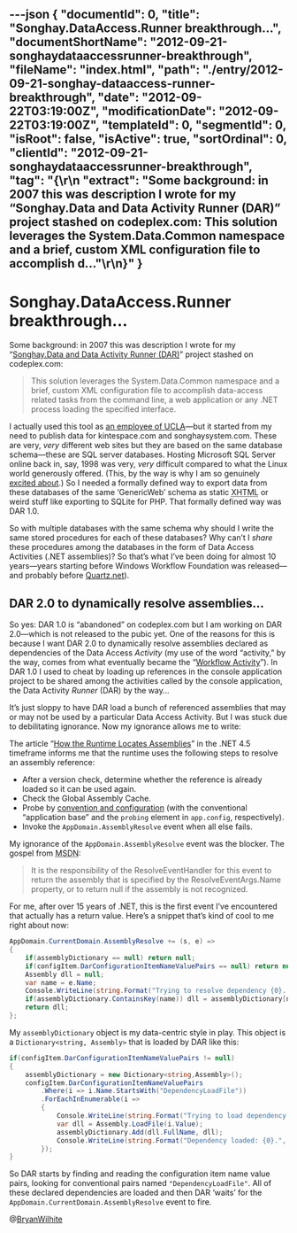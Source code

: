 ---json
{
  "documentId": 0,
  "title": "Songhay.DataAccess.Runner breakthrough…",
  "documentShortName": "2012-09-21-songhaydataaccessrunner-breakthrough",
  "fileName": "index.html",
  "path": "./entry/2012-09-21-songhay-dataaccess-runner-breakthrough",
  "date": "2012-09-22T03:19:00Z",
  "modificationDate": "2012-09-22T03:19:00Z",
  "templateId": 0,
  "segmentId": 0,
  "isRoot": false,
  "isActive": true,
  "sortOrdinal": 0,
  "clientId": "2012-09-21-songhaydataaccessrunner-breakthrough",
  "tag": "{\r\n  \"extract\": \"Some background: in 2007 this was description I wrote for my “Songhay.Data and Data Activity Runner (DAR)” project stashed on codeplex.com: This solution leverages the System.Data.Common namespace and a brief, custom XML configuration file to accomplish d...\"\r\n}"
}
---

# Songhay.DataAccess.Runner breakthrough…

Some background: in 2007 this was description I wrote for my “[Songhay.Data and Data Activity Runner (DAR)](http://songhaydata.codeplex.com/)” project stashed on codeplex.com:

<blockquote>

This solution leverages the System.Data.Common namespace and a brief, custom XML configuration file to accomplish data-access related tasks from the command line, a web application or any .NET process loading the specified interface.

</blockquote>

I actually used this tool as [an employee of UCLA](http://kintespace.com/rasxlog/?p=1742)—but it started from my need to publish data for kintespace.com and songhaysystem.com. These are very, *very* different web sites but they are based on the same database schema—these are SQL server databases. Hosting Microsoft SQL Server online back in, say, 1998 was very, *very* difficult compared to what the Linux world generously offered. (This, by the way is why I am so genuinely [excited about](http://wordwalkingstick.com/DayPath/post/2012/09/20/New-Azure-Web-Sites-Features.rasx).) So I needed a formally defined way to export data from these databases of the same ‘GenericWeb’ schema as static <acronym title="Extensible Hypertext Markup Language">XHTML</acronym> or weird stuff like exporting to SQLite for PHP. That formally defined way was DAR 1.0.

So with multiple databases with the same schema why should I write the same stored procedures for each of these databases? Why can’t I *share* these procedures among the databases in the form of Data Access Activities (.NET assemblies)? So that’s what I’ve been doing for almost 10 years—years starting before Windows Workflow Foundation was released—and probably before [Quartz.net](http://quartznet.sourceforge.net/)).

## DAR 2.0 to dynamically resolve assemblies…

So yes: DAR 1.0 is “abandoned” on codeplex.com but I am working on DAR 2.0—which is not released to the pubic yet. One of the reasons for this is because I want DAR 2.0 to dynamically resolve assemblies declared as dependencies of the Data Access *Activity* (my use of the word “activity,” by the way, comes from what eventually became the “[Workflow Activity](http://msdn.microsoft.com/en-us/library/bb863182(v=office.12).aspx)”). In DAR 1.0 I used to cheat by loading up references in the console application project to be shared among the activities called by the console application, the Data Activity *Runner* (DAR) by the way…

It’s just sloppy to have DAR load a bunch of referenced assemblies that may or may not be used by a particular Data Access Activity. But I was stuck due to debilitating ignorance. Now my ignorance allows me to write:

The article “[How the Runtime Locates Assemblies](http://msdn.microsoft.com/en-us/library/yx7xezcf.aspx)” in the .NET 4.5 timeframe informs me that the runtime uses the following steps to resolve an assembly reference:

* After a version check, determine whether the reference is already loaded so it can be used again.
* Check the Global Assembly Cache.
* Probe by [convention and configuration](http://msdn.microsoft.com/en-us/library/15hyw9x3.aspx) (with the conventional “application base” and the `probing` element in `app.config`, respectively).
* Invoke the `AppDomain.AssemblyResolve` event when all else fails.

My ignorance of the `AppDomain.AssemblyResolve` event was the blocker. The gospel from <acronym title="Microsoft Developer Network">MSDN</acronym>:

<blockquote>

It is the responsibility of the ResolveEventHandler for this event to return the assembly that is specified by the ResolveEventArgs.Name property, or to return null if the assembly is not recognized.

</blockquote>

For me, after over 15 years of .NET, this is the first event I’ve encountered that actually has a return value. Here’s a snippet that’s kind of cool to me right about now:

```c#
AppDomain.CurrentDomain.AssemblyResolve += (s, e) =>
{
    if(assemblyDictionary == null) return null;
    if(configItem.DarConfigurationItemNameValuePairs == null) return null;
    Assembly dll = null;
    var name = e.Name;
    Console.WriteLine(string.Format("Trying to resolve dependency {0}...", name));
    if(assemblyDictionary.ContainsKey(name)) dll = assemblyDictionary[name];
    return dll;
};
```

My `assemblyDictionary` object is my data-centric style in play. This object is a `Dictionary<string, Assembly>` that is loaded by DAR like this:

```c#
if(configItem.DarConfigurationItemNameValuePairs != null)
{
    assemblyDictionary = new Dictionary<string,Assembly>();
    configItem.DarConfigurationItemNameValuePairs
        .Where(i => i.Name.StartsWith("DependencyLoadFile"))
        .ForEachInEnumerable(i =>
        {
            Console.WriteLine(string.Format("Trying to load dependency {0}...", i.Value));
            var dll = Assembly.LoadFile(i.Value);
            assemblyDictionary.Add(dll.FullName, dll);
            Console.WriteLine(string.Format("Dependency loaded: {0}.", dll.FullName));
        });
}
```

So DAR starts by finding and reading the configuration item name value pairs, looking for conventional pairs named `"DependencyLoadFile"`. All of these declared dependencies are loaded and then DAR ‘waits’ for the `AppDomain.CurrentDomain.AssemblyResolve` event to fire.

@[BryanWilhite](https://twitter.com/BryanWilhite)
